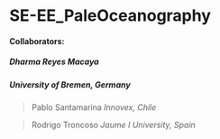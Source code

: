 # SE-EE_PaleOceanography

#### Collaborators:
##### Dharma Reyes Macaya
##### *University of Bremen, Germany*
> Pablo Santamarina
*Innovex, Chile*



> Rodrigo Troncoso
*Jaume I University, Spain*
